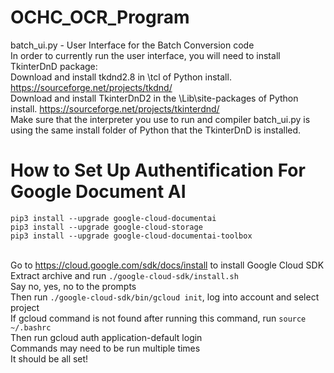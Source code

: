 # OCHC_OCR_Program

batch_ui.py - User Interface for the Batch Conversion code
<br>In order to currently run the user interface, you will need to install TkinterDnD package:
<br>Download and install tkdnd2.8 in \tcl of Python install. https://sourceforge.net/projects/tkdnd/
<br>Download and install TkinterDnD2 in the \Lib\site-packages of Python install. https://sourceforge.net/projects/tkinterdnd/
<br>Make sure that the interpreter you use to run and compiler batch_ui.py is using the same install folder of Python that the TkinterDnD is installed.

# How to Set Up Authentification For Google Document AI
```
pip3 install --upgrade google-cloud-documentai
pip3 install --upgrade google-cloud-storage
pip3 install --upgrade google-cloud-documentai-toolbox
```
<br>Go to https://cloud.google.com/sdk/docs/install to install Google Cloud SDK
<br>Extract archive and run ```./google-cloud-sdk/install.sh```
<br>Say no, yes, no to the prompts
<br>Then run ```./google-cloud-sdk/bin/gcloud init```, log into account and select project
<br>If gcloud command is not found after running this command, run ```source ~/.bashrc```
<br>Then run gcloud auth application-default login
<br>Commands may need to be run multiple times
<br>It should be all set!
